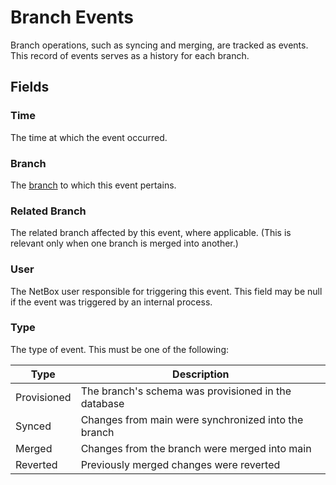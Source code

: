 # Branch Events

Branch operations, such as syncing and merging, are tracked as events. This record of events serves as a history for each branch.

## Fields

### Time

The time at which the event occurred.

### Branch

The [branch](./branch.md) to which this event pertains.

### Related Branch

The related branch affected by this event, where applicable. (This is relevant only when one branch is merged into another.)

### User

The NetBox user responsible for triggering this event. This field may be null if the event was triggered by an internal process.

### Type

The type of event. This must be one of the following:

| Type        | Description                                         |
|-------------|-----------------------------------------------------|
| Provisioned | The branch's schema was provisioned in the database |
| Synced      | Changes from main were synchronized into the branch |
| Merged      | Changes from the branch were merged into main       |
| Reverted    | Previously merged changes were reverted             |
